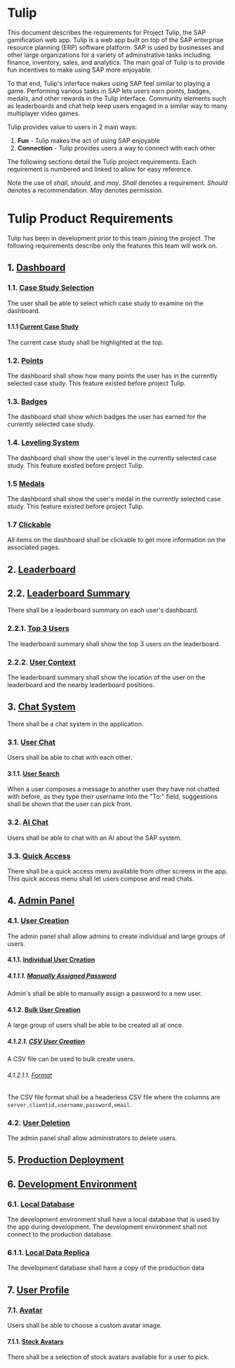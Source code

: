 # Tulip 

This document describes the requirements for Project Tulip, the
SAP gamification web app. Tulip is a web app built on top of the
SAP enterprise resource planning (ERP) software platform. SAP is
used by businesses and other large organizations for a variety
of adminstrative tasks including: finance, inventory,
sales, and analytics. The main goal of Tulip is to provide fun
incentives to make using SAP more enjoyable.

To that end, Tulip's interface makes using SAP feel similar to 
playing a game. Performing various tasks in SAP lets users earn 
points, badges, medals, and other rewards in the Tulip interface.
Community elements such as leaderboards and chat
help keep users engaged in a similar way to many multiplayer
video games. 

Tulip provides value to users in 2 main ways:
1. **Fun** - Tulip makes the act of using SAP enjoyable 
2. **Connection** - Tulip provides users a way to connect with each other 

The following sections detail the Tulip project requirements. Each 
requirement is numbered and linked to allow for easy reference. 

Note the use of _shall_, _should_, and _may_. _Shall_ denotes
a requirement. _Should_ denotes a recommendation. _May_ 
denotes permission.

# Tulip Product Requirements
Tulip has been in development prior to this team
joining the project. The following requirements 
describe only the features this team will work on.

## 1. [Dashboard](#dashboard)
### 1.1. [Case Study Selection](#case-study-selection)
The user shall be able to select which case study to examine on
the dashboard.
#### 1.1.1 [Current Case Study](#current-case-study)
The current case study shall be highlighted at the top.
### 1.2. [Points](#points)
The dashboard shall show how many points the user has in
the currently selected case study. This feature existed before project Tulip.
### 1.3. [Badges](#badges)
The dashboard shall show which badges the user has earned for
the currently selected case study.
### 1.4. [Leveling System](#levels)
The dashboard shall show the user's level in
the currently selected case study. This feature existed before project Tulip.
### 1.5 [Medals](#medals)
The dashboard shall show the user's medal in the
currently selected case study. This feature existed before project Tulip.
<!-- ### 1.6 [User Profile](#medals)
The dashboard shall show information about the current
user on the dashboard. -->
### 1.7 [Clickable](#clickable)
All items on the dashboard shall be clickable to get more
information on the associated pages.

## 2. [Leaderboard](#leaderboard)
<!-- ### 2.1. [Grouping](#leaderboard-groups)
The leaderboard shall be able to display users
ranked within user specified groups.
### 2.1.2. [Class Group](#leaderboard-class-groups)
The leaderboard shall be able to be grouped by class. -->
## 2.2. [Leaderboard Summary](#leaderboard-summary)
There shall be a leaderboard summary on each user's 
dashboard.
### 2.2.1. [Top 3 Users](#top-3-users)
The leaderboard summary shall show the top 3 users
on the leaderboard.
### 2.2.2. [User Context](#user-leaderboard-context)
The leaderboard summary shall show the location of 
the user on the leaderboard and the nearby 
leaderboard positions.

## 3. [Chat System](#chat)
There shall be a chat system in the application.
### 3.1. [User Chat](#user-chat)
Users shall be able to chat with each other.
#### 3.1.1. [User Search](#user-chat-search)
When a user composes a message to another user they have not chatted
with before, as they type their username into the "To:" field, 
suggestions shall be shown that the user can pick from.
### 3.2. [AI Chat](#ai-chat)
Users shall be able to chat with an AI about the 
SAP system.
### 3.3. [Quick Access](#quick-access)
There shall be a quick access menu available from other
screens in the app. This quick access menu shall let users
compose and read chats.

## 4. [Admin Panel](#admin-panel)
### 4.1. [User Creation](#admin-user-creation)
The admin panel shall allow admins to create individual and large groups of 
users.
#### 4.1.1. [Individual User Creation](#individual-user-creation)
##### 4.1.1.1. [Manually Assigned Password](#manual-password)
Admin's shall be able to manually assign a password to a new user.
#### 4.1.2. [Bulk User Creation](#bulk-user-creation)
A large group of users shall be able to be created all at once.
##### 4.1.2.1. [CSV User Creation](#csv-user-creation)
A CSV file can be used to bulk create users.
###### 4.1.2.1.1. [Format](#csv-format)
The CSV file format shall be a headerless CSV file where
the columns are `server,clientid,username,password,email`.
### 4.2. [User Deletion](#admin-user-deletion)
The admin panel shall allow administrators to delete users.
<!-- #### 4.2.1. [Mass User Deletion](#admin-mass-user-deletion)
The admin panel shall allow administrators to delete multiple
users at once. They shall be able to view the users, then select
them by clicking check-boxes next to their username. After selecting
users, they shall be able to delete selected users by pressing a delete
button. -->

## 5. [Production Deployment](#deployment)
<!-- The application shall be deployed to the Azure cloud. -->

## 6. [Development Environment](#dev-environment)
### 6.1. [Local Database](#dev-db)
The development environment shall have a local database that is
used by the app during development. The development environment 
shall not connect to the production database.
### 6.1.1. [Local Data Replica](#local-data)
The development database shall have a copy of the production data
<!-- ### 6.2. [Single UI Framework](#ui-framework)
The codebase shall use a single ASP.NET UI framework (MVC, Razor pages, Blazor, etc.).  -->

## 7. [User Profile](#user-profile)
### 7.1. [Avatar](#avatar)
Users shall be able to choose a custom avatar image.
#### 7.1.1. [Stock Avatars](#stock-avatars)
There shall be a selection of stock avatars available for
a user to pick.
<!-- #### 7.1.2. [Custom Avatars](#stock-avatars)
Users shall be able to upload custom avatar images. -->
